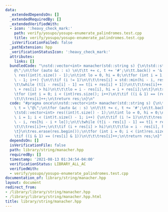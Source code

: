 ```yaml
---
data:
  _extendedDependsOn: []
  _extendedRequiredBy: []
  _extendedVerifiedWith:
  - icon: ':heavy_check_mark:'
    path: verify/yosupo/yosupo-enumerate_palindromes.test.cpp
    title: verify/yosupo/yosupo-enumerate_palindromes.test.cpp
  _isVerificationFailed: false
  _pathExtension: hpp
  _verificationStatusIcon: ':heavy_check_mark:'
  attributes:
    links: []
  bundledCode: "\nstd::vector<int> manacher(std::string s) {\n\tstd::string t = \"\
    @\";\n\tfor (auto &c : s) \n\t\tt += c, t += '#';\n\tt.back() = '&';\n\tstd::vector<int>\
    \ res((int)t.size() - 1);\n\tint lo = 0, hi = 0;\n\tfor (int i = 1; i < (int)t.size()\
    \ - 1; i++) {\n\t\tif (i != 1)\n\t\t\tres[i] = std::min(hi - i, res[hi - i + lo]);\n\
    \t\twhile (t[i - res[i] - 1] == t[i + res[i] + 1])\n\t\t\tres[i]++;\n\t\tif (i\
    \ + res[i] > hi)\n\t\t\tlo = i - res[i], hi = i + res[i];\n\t}\n\tres.erase(res.begin());\n\
    \tfor (int i = 0; i < (int)res.size(); i++)\n\t\tif ((i & 1) == (res[i] & 1))\n\
    \t\t\tres[i]++;\n\treturn res;\n}\n"
  code: "#pragma once\n\nstd::vector<int> manacher(std::string s) {\n\tstd::string\
    \ t = \"@\";\n\tfor (auto &c : s) \n\t\tt += c, t += '#';\n\tt.back() = '&';\n\
    \tstd::vector<int> res((int)t.size() - 1);\n\tint lo = 0, hi = 0;\n\tfor (int\
    \ i = 1; i < (int)t.size() - 1; i++) {\n\t\tif (i != 1)\n\t\t\tres[i] = std::min(hi\
    \ - i, res[hi - i + lo]);\n\t\twhile (t[i - res[i] - 1] == t[i + res[i] + 1])\n\
    \t\t\tres[i]++;\n\t\tif (i + res[i] > hi)\n\t\t\tlo = i - res[i], hi = i + res[i];\n\
    \t}\n\tres.erase(res.begin());\n\tfor (int i = 0; i < (int)res.size(); i++)\n\t\
    \tif ((i & 1) == (res[i] & 1))\n\t\t\tres[i]++;\n\treturn res;\n}"
  dependsOn: []
  isVerificationFile: false
  path: library/string/manacher.hpp
  requiredBy: []
  timestamp: '2021-08-13 01:34:54-04:00'
  verificationStatus: LIBRARY_ALL_AC
  verifiedWith:
  - verify/yosupo/yosupo-enumerate_palindromes.test.cpp
documentation_of: library/string/manacher.hpp
layout: document
redirect_from:
- /library/library/string/manacher.hpp
- /library/library/string/manacher.hpp.html
title: library/string/manacher.hpp
---
```

